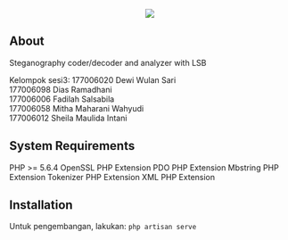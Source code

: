<p align="center"><img src="https://laravel.com/assets/img/components/logo-laravel.svg"></p>

## About

Steganography coder/decoder and analyzer with LSB 

Kelompok sesi3:
177006020 Dewi Wulan Sari		
177006098 Dias Ramadhani 		
177006006 Fadilah Salsabila		
177006058 Mitha Maharani Wahyudi	
177006012 Sheila Maulida Intani		


## System Requirements

PHP >= 5.6.4 OpenSSL PHP Extension PDO PHP Extension Mbstring PHP Extension Tokenizer PHP Extension XML PHP Extension

## Installation
Untuk pengembangan, lakukan:
`php artisan serve`


